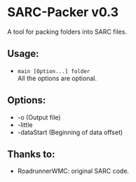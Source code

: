 # SARC-Packer v0.3
A tool for packing folders into SARC files.  

## Usage:
 * <code>main [Option...] folder</code>  
All the options are optional.
 
## Options:
 * -o (Output file)
 * -little
 * -dataStart (Beginning of data offset)  
  
## Thanks to:
 * RoadrunnerWMC: original SARC code.

